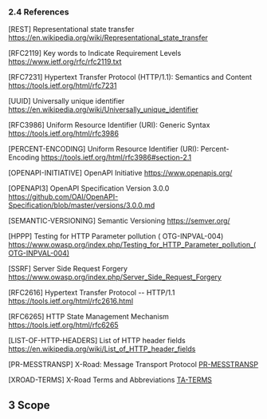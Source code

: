 ### 2.4 References

\[REST\] Representational state
transfer https://en.wikipedia.org/wiki/Representational_state_transfer

\[RFC2119\] Key words to Indicate Requirement
Levels https://www.ietf.org/rfc/rfc2119.txt

\[RFC7231\] Hypertext Transfer Protocol (HTTP/1.1): Semantics and
Content https://tools.ietf.org/html/rfc7231

\[UUID\] Universally unique
identifier https://en.wikipedia.org/wiki/Universally_unique_identifier

\[RFC3986\] Uniform Resource Identifier (URI): Generic
Syntax https://tools.ietf.org/html/rfc3986

\[PERCENT-ENCODING\] Uniform Resource Identifier (URI):
Percent-Encoding https://tools.ietf.org/html/rfc3986#section-2.1

\[OPENAPI-INITIATIVE\] OpenAPI Initiative https://www.openapis.org/

\[OPENAPI3\] OpenAPI Specification Version
3.0.0 https://github.com/OAI/OpenAPI-Specification/blob/master/versions/3.0.0.md

\[SEMANTIC-VERSIONING\] Semantic Versioning https://semver.org/

\[HPPP\] Testing for HTTP Parameter pollution (
OTG-INPVAL-004) https://www.owasp.org/index.php/Testing_for_HTTP_Parameter_pollution_(OTG-INPVAL-004)

\[SSRF\] Server Side Request
Forgery https://www.owasp.org/index.php/Server_Side_Request_Forgery

\[RFC2616\] Hypertext Transfer Protocol --
HTTP/1.1 https://tools.ietf.org/html/rfc2616.html

\[RFC6265\] HTTP State Management Mechanism https://tools.ietf.org/html/rfc6265

\[LIST-OF-HTTP-HEADERS\] List of HTTP header
fields https://en.wikipedia.org/wiki/List_of_HTTP_header_fields

\[PR-MESSTRANSP\] X-Road: Message Transport
Protocol [PR-MESSTRANSP](https://github.com/nordic-institute/X-Road/blob/develop/doc/Protocols/pr-messtransp_x-road_message_transport_protocol.md)

\[XROAD-TERMS\] X-Road Terms and
Abbreviations [TA-TERMS](https://github.com/nordic-institute/X-Road/blob/develop/doc/terms_x-road_docs.md)

## 3 Scope